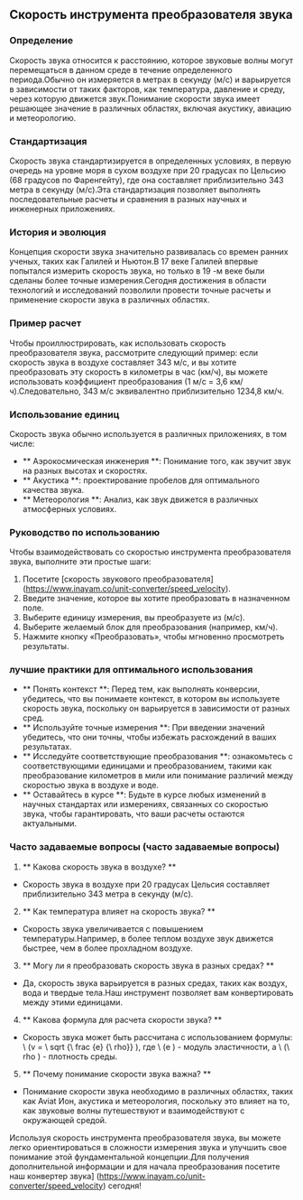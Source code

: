 ## Скорость инструмента преобразователя звука

### Определение
Скорость звука относится к расстоянию, которое звуковые волны могут перемещаться в данном среде в течение определенного периода.Обычно он измеряется в метрах в секунду (м/с) и варьируется в зависимости от таких факторов, как температура, давление и среду, через которую движется звук.Понимание скорости звука имеет решающее значение в различных областях, включая акустику, авиацию и метеорологию.

### Стандартизация
Скорость звука стандартизируется в определенных условиях, в первую очередь на уровне моря в сухом воздухе при 20 градусах по Цельсию (68 градусов по Фаренгейту), где она составляет приблизительно 343 метра в секунду (м/с).Эта стандартизация позволяет выполнять последовательные расчеты и сравнения в разных научных и инженерных приложениях.

### История и эволюция
Концепция скорости звука значительно развивалась со времен ранних ученых, таких как Галилей и Ньютон.В 17 веке Галилей впервые попытался измерить скорость звука, но только в 19 -м веке были сделаны более точные измерения.Сегодня достижения в области технологий и исследований позволили провести точные расчеты и применение скорости звука в различных областях.

### Пример расчет
Чтобы проиллюстрировать, как использовать скорость преобразователя звука, рассмотрите следующий пример: если скорость звука в воздухе составляет 343 м/с, и вы хотите преобразовать эту скорость в километры в час (км/ч), вы можете использовать коэффициент преобразования (1 м/с = 3,6 км/ч).Следовательно, 343 м/с эквивалентно приблизительно 1234,8 км/ч.

### Использование единиц
Скорость звука обычно используется в различных приложениях, в том числе:
- ** Аэрокосмическая инженерия **: Понимание того, как звучит звук на разных высотах и ​​скоростях.
- ** Акустика **: проектирование пробелов для оптимального качества звука.
- ** Метеорология **: Анализ, как звук движется в различных атмосферных условиях.

### Руководство по использованию
Чтобы взаимодействовать со скоростью инструмента преобразователя звука, выполните эти простые шаги:
1. Посетите [скорость звукового преобразователя] (https://www.inayam.co/unit-converter/speed_velocity).
2. Введите значение, которое вы хотите преобразовать в назначенном поле.
3. Выберите единицу измерения, вы преобразуете из (м/с).
4. Выберите желаемый блок для преобразования (например, км/ч).
5. Нажмите кнопку «Преобразовать», чтобы мгновенно просмотреть результаты.

### лучшие практики для оптимального использования
- ** Понять контекст **: Перед тем, как выполнять конверсии, убедитесь, что вы понимаете контекст, в котором вы используете скорость звука, поскольку он варьируется в зависимости от разных сред.
- ** Используйте точные измерения **: При введении значений убедитесь, что они точны, чтобы избежать расхождений в ваших результатах.
- ** Исследуйте соответствующие преобразования **: ознакомьтесь с соответствующими единицами и преобразованием, такими как преобразование километров в мили или понимание различий между скоростью звука в воздухе и воде.
- ** Оставайтесь в курсе **: Будьте в курсе любых изменений в научных стандартах или измерениях, связанных со скоростью звука, чтобы гарантировать, что ваши расчеты остаются актуальными.

### Часто задаваемые вопросы (часто задаваемые вопросы)

1. ** Какова скорость звука в воздухе? ​​**
- Скорость звука в воздухе при 20 градусах Цельсия составляет приблизительно 343 метра в секунду (м/с).

2. ** Как температура влияет на скорость звука? **
- Скорость звука увеличивается с повышением температуры.Например, в более теплом воздухе звук движется быстрее, чем в более прохладном воздухе.

3. ** Могу ли я преобразовать скорость звука в разных средах? **
- Да, скорость звука варьируется в разных средах, таких как воздух, вода и твердые тела.Наш инструмент позволяет вам конвертировать между этими единицами.

4. ** Какова формула для расчета скорости звука? **
- Скорость звука может быть рассчитана с использованием формулы: \ (v = \ sqrt {\ frac {e} {\ rho}} \), где \ (e \) - модуль эластичности, а \ (\ rho \) - плотность среды.

5. ** Почему понимание скорости звука важна? **
- Понимание скорости звука необходимо в различных областях, таких как Aviat Ион, акустика и метеорология, поскольку это влияет на то, как звуковые волны путешествуют и взаимодействуют с окружающей средой.

Используя скорость инструмента преобразователя звука, вы можете легко ориентироваться в сложности измерения звука и улучшить свое понимание этой фундаментальной концепции.Для получения дополнительной информации и для начала преобразования посетите наш конвертер звука] (https://www.inayam.co/unit-converter/speed_velocity) сегодня!